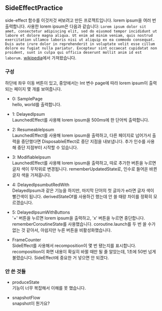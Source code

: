 ## SideEffectPractice
side-effect 함수를 이것저것 써보려고 만든 프로젝트입니다. lorem ipsum을 여러 번 출력합니다.
사용한 lorem ipsum은 다음과 같습니다: 
```Lorem ipsum dolor sit amet, consectetur adipiscing elit, sed do eiusmod tempor incididunt ut labore et dolore magna aliqua. Ut enim ad minim veniam, quis nostrud exercitation ullamco laboris nisi ut aliquip ex ea commodo consequat. Duis aute irure dolor in reprehenderit in voluptate velit esse cillum dolore eu fugiat nulla pariatur. Excepteur sint occaecat cupidatat non proident, sunt in culpa qui officia deserunt mollit anim id est laborum.``` 
[wikipedia](https://en.wikipedia.org/wiki/Lorem_ipsum)에서 가져왔습니다.

### 구성
하단에 좌우 이동 버튼이 있고, 중앙에서는 Int 변수 page에 따라 lorem ipsum이 출력되는 페이지 몇 개를 보여줍니다.

- 0: SamplePage  
  hello, world를 출력합니다.

- 1: DelayedIpsum  
  LaunchedEffect를 사용해 lorem ipsum을 500ms에 한 단어씩 출력합니다.

- 2: ResumeableIpsum  
  LaunchedEffect를 사용해 lorem ipsum을 출력하고, 다른 페이지로 넘어가서 출력을 중단했다면 DisposableEffect로 중단 지점을 내보냅니다.
  추가 인수를 사용해 중단 지점부터 시작할 수 있습니다.

- 3: ModifiableIpsum  
  LaunchedEffect를 사용해 lorem ipsum을 출력하고, 따로 추가한 버튼을 누르면 글자 색이 무작위로 변경됩니다.
  rememberUpdatedState로, 인수로 들어온 바뀐 글자 색을 가져옵니다.

- 4: DelayedIpsumbutRedWith  
  DelayedIpsum과 같은 기능을 하지만, 마지막 단어의 첫 글자가 e라면 글자 색이 빨간색이 됩니다.
  derivedStateOf를 사용하긴 했는데 안 쓸 때랑 차이를 정확히 모르겠습니다.

- 5: DelayedIpsumWithButtons  
  '+' 버튼을 누르면 lorem ipsum을 출력하고, 'x' 버튼을 누르면 중단합니다.
  rememberCoroutineState를 사용했습니다. 
  coroutine.launch를 두 번 쓸 수가 없는 것 같아서, 아쉽지만 누른 버튼을 비활성화했습니다.

- FrameCounter  
  SideEffect를 사용해서 recomposition이 몇 번 됐는지를 표시합니다.
  recomposition이 화면 내용이 확실히 바뀔 때만 될 줄 알았는데, 1초에 50번 넘게 불렸습니다. SideEffect에 중요한 거 넣으면 안 되겠다.

### 안 쓴 것들
  
- produceState  
  기능이 너무 복잡해서 이해를 못 했습니다.

- snapshotFlow  
  snapshot이 뭔가요?
